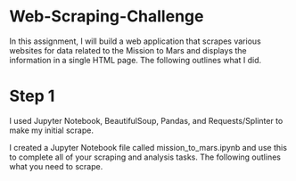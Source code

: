 # Web-Scraping-Challenge

In this assignment, I will build a web application that scrapes various websites for data related to the Mission to Mars and displays the information in a single HTML page. The following outlines what I did.

# Step 1
I used Jupyter Notebook, BeautifulSoup, Pandas, and Requests/Splinter to make my initial scrape.

I created a Jupyter Notebook file called mission_to_mars.ipynb and use this to complete all of your scraping and analysis tasks. The following outlines what you need to scrape.
